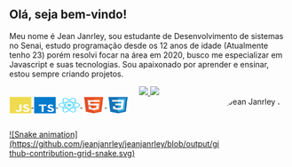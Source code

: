 ## Olá, seja bem-vindo!

<div>
  <p>Meu nome é Jean Janrley, sou estudante de Desenvolvimento de sistemas no Senai, estudo programação desde os 12 anos de idade (Atualmente tenho 23) porém resolvi focar na área em 2020, busco me especializar em Javascript e suas tecnologias. Sou apaixonado por aprender e ensinar, estou sempre criando projetos.</p>
</div>

<div align="center">
  <a href="https://github.com/jeanjanrley">
  <img height="180em" src="https://github-readme-stats.vercel.app/api?username=jeanjanrley&show_icons=true&theme=dracula&include_all_commits=true&count_private=true"/>
  <img height="180em" src="https://github-readme-stats.vercel.app/api/top-langs/?username=jeanjanrley&layout=compact&langs_count=7&theme=dracula"/>
</div>

<div style="display: inline_block">
  <img align="center" alt="Jean Janrley Js" height="30" width="40" src="https://raw.githubusercontent.com/devicons/devicon/master/icons/javascript/javascript-plain.svg">
  <img align="center" alt="Jean Janrley Ts" height="30" width="40" src="https://raw.githubusercontent.com/devicons/devicon/master/icons/typescript/typescript-plain.svg">
  <img align="center" alt="Jean Janrley React" height="30" width="40" src="https://raw.githubusercontent.com/devicons/devicon/master/icons/react/react-original.svg">
  <img align="center" alt="Jean Janrley HTML" height="30" width="40" src="https://raw.githubusercontent.com/devicons/devicon/master/icons/html5/html5-original.svg">
  <img align="center" alt="Jean Janrley CSS" height="30" width="40" src="https://raw.githubusercontent.com/devicons/devicon/master/icons/css3/css3-original.svg">
  <img align="right" alt="Jean Janrley Pic" height="150" style="border-radius:50px;" src="https://media.discordapp.net/attachments/639956127056134178/890373478988013628/Publicacoes_Instagram_1_1.png?width=676&height=676">
</div>
  
##

<div> 
  <a href="https://www.linkedin.com/in/jean-janrley-1b7220156/" target="_blank">
   ![Snake animation](https://github.com/jeanjanrley/jeanjanrley/blob/output/github-contribution-grid-snake.svg)
 </div>
